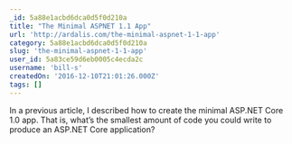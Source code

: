 ```yaml
---
_id: 5a88e1acbd6dca0d5f0d210a
title: "The Minimal ASPNET 1.1 App"
url: 'http://ardalis.com/the-minimal-aspnet-1-1-app'
category: 5a88e1acbd6dca0d5f0d210a
slug: 'the-minimal-aspnet-1-1-app'
user_id: 5a83ce59d6eb0005c4ecda2c
username: 'bill-s'
createdOn: '2016-12-10T21:01:26.000Z'
tags: []
---
```


In a previous article, I described how to create the minimal ASP.NET Core 1.0 app. That is, what’s the smallest amount of code you could write to produce an ASP.NET Core application?
